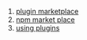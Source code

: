 1. [plugin marketplace](https://market.nativescript.org/)
2. [npm market place](https://www.npmjs.com/)
3. [using plugins](https://v7.docs.nativescript.org/core-concepts/plugins)